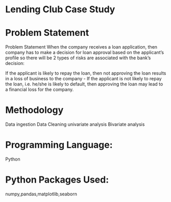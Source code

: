 # Lending Club Case Study

# Problem Statement
Problem Statement When the company receives a loan application, then company has to make a decision for loan approval based on the applicant’s profile so there will be 2 types of risks are associated with the bank’s decision:

If the applicant is likely to repay the loan, then not approving the loan results in a loss of business to the company - If the applicant is not likely to repay the loan, i.e. he/she is likely to default, then approving the loan may lead to a financial loss for the company.

# Methodology
Data ingestion
Data Cleaning
univariate analysis
Bivariate analysis

# Programming Language: 
Python

# Python Packages Used:
numpy,pandas,matplotlib,seaborn


